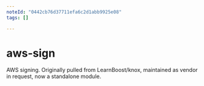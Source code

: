 ```yaml
---
noteId: "0442cb76d37711efa6c2d1abb9925e08"
tags: []

---
```


aws-sign
========

AWS signing. Originally pulled from LearnBoost/knox, maintained as vendor in request, now a standalone module.
